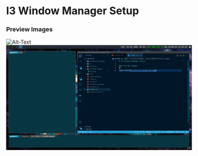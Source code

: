 # I3 Window Manager Setup

### Preview Images

![Alt-Text](./preview-images/without-windows.png)
![Alt-Text](./preview-images/with-windows.png)